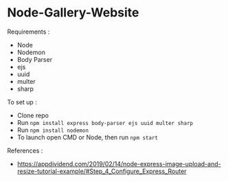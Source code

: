 # Node-Gallery-Website

Requirements :
- Node
- Nodemon
- Body Parser
- ejs
- uuid
- multer
- sharp

To set up :
- Clone repo
- Run `npm install express body-parser ejs uuid multer sharp`
- Run `npm install nodemon`
- To launch open CMD or Node, then run `npm start`

References :
 - https://appdividend.com/2019/02/14/node-express-image-upload-and-resize-tutorial-example/#Step_4_Configure_Express_Router
